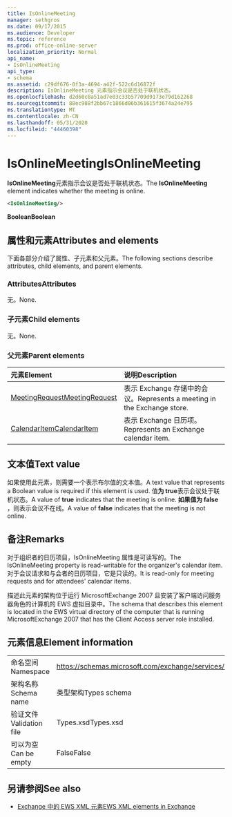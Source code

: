 ```yaml
---
title: IsOnlineMeeting
manager: sethgros
ms.date: 09/17/2015
ms.audience: Developer
ms.topic: reference
ms.prod: office-online-server
localization_priority: Normal
api_name:
- IsOnlineMeeting
api_type:
- schema
ms.assetid: c29df676-0f3a-4694-a42f-522c6d16872f
description: IsOnlineMeeting 元素指示会议是否处于联机状态。
ms.openlocfilehash: d2d60c8a51ad7e03c33b57709d9173e79d162268
ms.sourcegitcommit: 88ec988f2bb67c1866d06b361615f3674a24e795
ms.translationtype: MT
ms.contentlocale: zh-CN
ms.lasthandoff: 05/31/2020
ms.locfileid: "44460398"
---
```

# <a name="isonlinemeeting"></a><span data-ttu-id="fe901-103">IsOnlineMeeting</span><span class="sxs-lookup"><span data-stu-id="fe901-103">IsOnlineMeeting</span></span>

<span data-ttu-id="fe901-104">**IsOnlineMeeting**元素指示会议是否处于联机状态。</span><span class="sxs-lookup"><span data-stu-id="fe901-104">The **IsOnlineMeeting** element indicates whether the meeting is online.</span></span> 
  
```xml
<IsOnlineMeeting/>
```

 <span data-ttu-id="fe901-105">**Boolean**</span><span class="sxs-lookup"><span data-stu-id="fe901-105">**Boolean**</span></span>
## <a name="attributes-and-elements"></a><span data-ttu-id="fe901-106">属性和元素</span><span class="sxs-lookup"><span data-stu-id="fe901-106">Attributes and elements</span></span>

<span data-ttu-id="fe901-107">下面各部分介绍了属性、子元素和父元素。</span><span class="sxs-lookup"><span data-stu-id="fe901-107">The following sections describe attributes, child elements, and parent elements.</span></span>
  
### <a name="attributes"></a><span data-ttu-id="fe901-108">Attributes</span><span class="sxs-lookup"><span data-stu-id="fe901-108">Attributes</span></span>

<span data-ttu-id="fe901-109">无。</span><span class="sxs-lookup"><span data-stu-id="fe901-109">None.</span></span>
  
### <a name="child-elements"></a><span data-ttu-id="fe901-110">子元素</span><span class="sxs-lookup"><span data-stu-id="fe901-110">Child elements</span></span>

<span data-ttu-id="fe901-111">无。</span><span class="sxs-lookup"><span data-stu-id="fe901-111">None.</span></span>
  
### <a name="parent-elements"></a><span data-ttu-id="fe901-112">父元素</span><span class="sxs-lookup"><span data-stu-id="fe901-112">Parent elements</span></span>

|<span data-ttu-id="fe901-113">**元素**</span><span class="sxs-lookup"><span data-stu-id="fe901-113">**Element**</span></span>|<span data-ttu-id="fe901-114">**说明**</span><span class="sxs-lookup"><span data-stu-id="fe901-114">**Description**</span></span>|
|:-----|:-----|
|[<span data-ttu-id="fe901-115">MeetingRequest</span><span class="sxs-lookup"><span data-stu-id="fe901-115">MeetingRequest</span></span>](meetingrequest.md) <br/> |<span data-ttu-id="fe901-116">表示 Exchange 存储中的会议。</span><span class="sxs-lookup"><span data-stu-id="fe901-116">Represents a meeting in the Exchange store.</span></span>  <br/> |
|[<span data-ttu-id="fe901-117">CalendarItem</span><span class="sxs-lookup"><span data-stu-id="fe901-117">CalendarItem</span></span>](calendaritem.md) <br/> |<span data-ttu-id="fe901-118">表示 Exchange 日历项。</span><span class="sxs-lookup"><span data-stu-id="fe901-118">Represents an Exchange calendar item.</span></span>  <br/> |
   
## <a name="text-value"></a><span data-ttu-id="fe901-119">文本值</span><span class="sxs-lookup"><span data-stu-id="fe901-119">Text value</span></span>

<span data-ttu-id="fe901-120">如果使用此元素，则需要一个表示布尔值的文本值。</span><span class="sxs-lookup"><span data-stu-id="fe901-120">A text value that represents a Boolean value is required if this element is used.</span></span> <span data-ttu-id="fe901-121">值**为 true**表示会议处于联机状态。</span><span class="sxs-lookup"><span data-stu-id="fe901-121">A value of **true** indicates that the meeting is online.</span></span> <span data-ttu-id="fe901-122">**如果值为 false** ，则表示会议不在线。</span><span class="sxs-lookup"><span data-stu-id="fe901-122">A value of **false** indicates that the meeting is not online.</span></span> 
  
## <a name="remarks"></a><span data-ttu-id="fe901-123">备注</span><span class="sxs-lookup"><span data-stu-id="fe901-123">Remarks</span></span>

<span data-ttu-id="fe901-124">对于组织者的日历项目，IsOnlineMeeting 属性是可读写的。</span><span class="sxs-lookup"><span data-stu-id="fe901-124">The IsOnlineMeeting property is read-writable for the organizer's calendar item.</span></span> <span data-ttu-id="fe901-125">对于会议请求和与会者的日历项目，它是只读的。</span><span class="sxs-lookup"><span data-stu-id="fe901-125">It is read-only for meeting requests and for attendees' calendar items.</span></span>
  
<span data-ttu-id="fe901-126">描述此元素的架构位于运行 MicrosoftExchange 2007 且安装了客户端访问服务器角色的计算机的 EWS 虚拟目录中。</span><span class="sxs-lookup"><span data-stu-id="fe901-126">The schema that describes this element is located in the EWS virtual directory of the computer that is running MicrosoftExchange 2007 that has the Client Access server role installed.</span></span>
  
## <a name="element-information"></a><span data-ttu-id="fe901-127">元素信息</span><span class="sxs-lookup"><span data-stu-id="fe901-127">Element information</span></span>

|||
|:-----|:-----|
|<span data-ttu-id="fe901-128">命名空间</span><span class="sxs-lookup"><span data-stu-id="fe901-128">Namespace</span></span>  <br/> |https://schemas.microsoft.com/exchange/services/2006/types  <br/> |
|<span data-ttu-id="fe901-129">架构名称</span><span class="sxs-lookup"><span data-stu-id="fe901-129">Schema name</span></span>  <br/> |<span data-ttu-id="fe901-130">类型架构</span><span class="sxs-lookup"><span data-stu-id="fe901-130">Types schema</span></span>  <br/> |
|<span data-ttu-id="fe901-131">验证文件</span><span class="sxs-lookup"><span data-stu-id="fe901-131">Validation file</span></span>  <br/> |<span data-ttu-id="fe901-132">Types.xsd</span><span class="sxs-lookup"><span data-stu-id="fe901-132">Types.xsd</span></span>  <br/> |
|<span data-ttu-id="fe901-133">可以为空</span><span class="sxs-lookup"><span data-stu-id="fe901-133">Can be empty</span></span>  <br/> |<span data-ttu-id="fe901-134">False</span><span class="sxs-lookup"><span data-stu-id="fe901-134">False</span></span>  <br/> |
   
## <a name="see-also"></a><span data-ttu-id="fe901-135">另请参阅</span><span class="sxs-lookup"><span data-stu-id="fe901-135">See also</span></span>



- [<span data-ttu-id="fe901-136">Exchange 中的 EWS XML 元素</span><span class="sxs-lookup"><span data-stu-id="fe901-136">EWS XML elements in Exchange</span></span>](ews-xml-elements-in-exchange.md)


